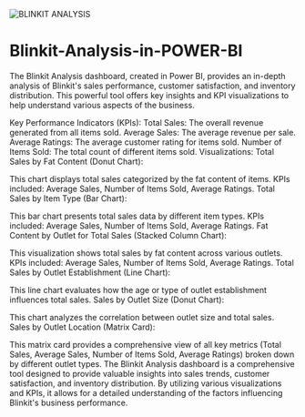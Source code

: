 ![BLINKIT ANALYSIS](https://github.com/user-attachments/assets/3323f081-db83-443e-a5d4-31cd9190e4b5)
# Blinkit-Analysis-in-POWER-BI
The Blinkit Analysis dashboard, created in Power BI, provides an in-depth analysis of Blinkit's sales performance, customer satisfaction, and inventory distribution. This powerful tool offers key insights and KPI visualizations to help understand various aspects of the business.

Key Performance Indicators (KPIs):
Total Sales: The overall revenue generated from all items sold.
Average Sales: The average revenue per sale.
Average Ratings: The average customer rating for items sold.
Number of Items Sold: The total count of different items sold.
Visualizations:
Total Sales by Fat Content (Donut Chart):

This chart displays total sales categorized by the fat content of items.
KPIs included: Average Sales, Number of Items Sold, Average Ratings.
Total Sales by Item Type (Bar Chart):

This bar chart presents total sales data by different item types.
KPIs included: Average Sales, Number of Items Sold, Average Ratings.
Fat Content by Outlet for Total Sales (Stacked Column Chart):

This visualization shows total sales by fat content across various outlets.
KPIs included: Average Sales, Number of Items Sold, Average Ratings.
Total Sales by Outlet Establishment (Line Chart):

This line chart evaluates how the age or type of outlet establishment influences total sales.
Sales by Outlet Size (Donut Chart):

This chart analyzes the correlation between outlet size and total sales.
Sales by Outlet Location (Matrix Card):

This matrix card provides a comprehensive view of all key metrics (Total Sales, Average Sales, Number of Items Sold, Average Ratings) broken down by different outlet types.
The Blinkit Analysis dashboard is a comprehensive tool designed to provide valuable insights into sales trends, customer satisfaction, and inventory distribution. By utilizing various visualizations and KPIs, it allows for a detailed understanding of the factors influencing Blinkit's business performance.
